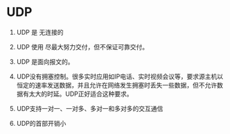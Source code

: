 # UDP

1. UDP 是 无连接的
2. UDP 使用 尽最大努力交付，但不保证可靠交付。
3. UDP 是面向报文的。



1. UDP没有拥塞控制。很多实时应用如IP电话、实时视频会议等，要求源主机以恒定的速率发送数据，并且允许在网络发生拥塞时丢失一些数据，但不允许数据有太大的时延。UDP正好适合这种要求。
2. UDP支持一对一、一对多、多对一和多对多的交互通信
3. UDP的首部开销小



